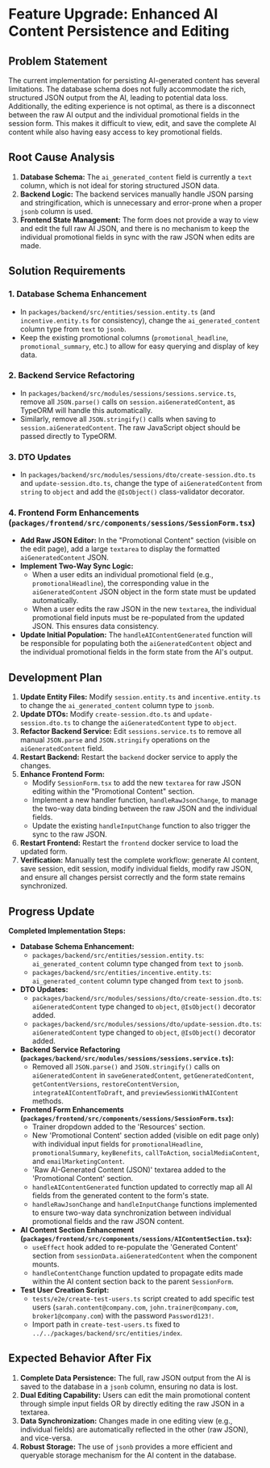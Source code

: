 # Feature Upgrade: Enhanced AI Content Persistence and Editing

## Problem Statement

The current implementation for persisting AI-generated content has several limitations. The database schema does not fully accommodate the rich, structured JSON output from the AI, leading to potential data loss. Additionally, the editing experience is not optimal, as there is a disconnect between the raw AI output and the individual promotional fields in the session form. This makes it difficult to view, edit, and save the complete AI content while also having easy access to key promotional fields.

## Root Cause Analysis

1.  **Database Schema:** The `ai_generated_content` field is currently a `text` column, which is not ideal for storing structured JSON data.
2.  **Backend Logic:** The backend services manually handle JSON parsing and stringification, which is unnecessary and error-prone when a proper `jsonb` column is used.
3.  **Frontend State Management:** The form does not provide a way to view and edit the full raw AI JSON, and there is no mechanism to keep the individual promotional fields in sync with the raw JSON when edits are made.

## Solution Requirements

### 1. Database Schema Enhancement
-   In `packages/backend/src/entities/session.entity.ts` (and `incentive.entity.ts` for consistency), change the `ai_generated_content` column type from `text` to `jsonb`.
-   Keep the existing promotional columns (`promotional_headline`, `promotional_summary`, etc.) to allow for easy querying and display of key data.

### 2. Backend Service Refactoring
-   In `packages/backend/src/modules/sessions/sessions.service.ts`, remove all `JSON.parse()` calls on `session.aiGeneratedContent`, as TypeORM will handle this automatically.
-   Similarly, remove all `JSON.stringify()` calls when saving to `session.aiGeneratedContent`. The raw JavaScript object should be passed directly to TypeORM.

### 3. DTO Updates
-   In `packages/backend/src/modules/sessions/dto/create-session.dto.ts` and `update-session.dto.ts`, change the type of `aiGeneratedContent` from `string` to `object` and add the `@IsObject()` class-validator decorator.

### 4. Frontend Form Enhancements (`packages/frontend/src/components/sessions/SessionForm.tsx`)
-   **Add Raw JSON Editor:** In the "Promotional Content" section (visible on the edit page), add a large `textarea` to display the formatted `aiGeneratedContent` JSON.
-   **Implement Two-Way Sync Logic:**
    -   When a user edits an individual promotional field (e.g., `promotionalHeadline`), the corresponding value in the `aiGeneratedContent` JSON object in the form state must be updated automatically.
    -   When a user edits the raw JSON in the new `textarea`, the individual promotional field inputs must be re-populated from the updated JSON. This ensures data consistency.
-   **Update Initial Population:** The `handleAIContentGenerated` function will be responsible for populating both the `aiGeneratedContent` object and the individual promotional fields in the form state from the AI's output.

## Development Plan

1.  **Update Entity Files:** Modify `session.entity.ts` and `incentive.entity.ts` to change the `ai_generated_content` column type to `jsonb`.
2.  **Update DTOs:** Modify `create-session.dto.ts` and `update-session.dto.ts` to change the `aiGeneratedContent` type to `object`.
3.  **Refactor Backend Service:** Edit `sessions.service.ts` to remove all manual `JSON.parse` and `JSON.stringify` operations on the `aiGeneratedContent` field.
4.  **Restart Backend:** Restart the `backend` docker service to apply the changes.
5.  **Enhance Frontend Form:**
    -   Modify `SessionForm.tsx` to add the new `textarea` for raw JSON editing within the "Promotional Content" section.
    -   Implement a new handler function, `handleRawJsonChange`, to manage the two-way data binding between the raw JSON and the individual fields.
    -   Update the existing `handleInputChange` function to also trigger the sync to the raw JSON.
6.  **Restart Frontend:** Restart the `frontend` docker service to load the updated form.
7.  **Verification:** Manually test the complete workflow: generate AI content, save session, edit session, modify individual fields, modify raw JSON, and ensure all changes persist correctly and the form state remains synchronized.

## Progress Update

**Completed Implementation Steps:**

*   **Database Schema Enhancement:**
    *   `packages/backend/src/entities/session.entity.ts`: `ai_generated_content` column type changed from `text` to `jsonb`.
    *   `packages/backend/src/entities/incentive.entity.ts`: `ai_generated_content` column type changed from `text` to `jsonb`.
*   **DTO Updates:**
    *   `packages/backend/src/modules/sessions/dto/create-session.dto.ts`: `aiGeneratedContent` type changed to `object`, `@IsObject()` decorator added.
    *   `packages/backend/src/modules/sessions/dto/update-session.dto.ts`: `aiGeneratedContent` type changed to `object`, `@IsObject()` decorator added.
*   **Backend Service Refactoring (`packages/backend/src/modules/sessions/sessions.service.ts`):**
    *   Removed all `JSON.parse()` and `JSON.stringify()` calls on `aiGeneratedContent` in `saveGeneratedContent`, `getGeneratedContent`, `getContentVersions`, `restoreContentVersion`, `integrateAIContentToDraft`, and `previewSessionWithAIContent` methods.
*   **Frontend Form Enhancements (`packages/frontend/src/components/sessions/SessionForm.tsx`):**
    *   Trainer dropdown added to the 'Resources' section.
    *   New 'Promotional Content' section added (visible on edit page only) with individual input fields for `promotionalHeadline`, `promotionalSummary`, `keyBenefits`, `callToAction`, `socialMediaContent`, and `emailMarketingContent`.
    *   'Raw AI-Generated Content (JSON)' textarea added to the 'Promotional Content' section.
    *   `handleAIContentGenerated` function updated to correctly map all AI fields from the generated content to the form's state.
    *   `handleRawJsonChange` and `handleInputChange` functions implemented to ensure two-way data synchronization between individual promotional fields and the raw JSON content.
*   **AI Content Section Enhancement (`packages/frontend/src/components/sessions/AIContentSection.tsx`):**
    *   `useEffect` hook added to re-populate the 'Generated Content' section from `sessionData.aiGeneratedContent` when the component mounts.
    *   `handleContentChange` function updated to propagate edits made within the AI content section back to the parent `SessionForm`.
*   **Test User Creation Script:**
    *   `tests/e2e/create-test-users.ts` script created to add specific test users (`sarah.content@company.com`, `john.trainer@company.com`, `broker1@company.com`) with the password `Password123!`.
    *   Import path in `create-test-users.ts` fixed to `../../packages/backend/src/entities/index`.

## Expected Behavior After Fix

1.  **Complete Data Persistence:** The full, raw JSON output from the AI is saved to the database in a `jsonb` column, ensuring no data is lost.
2.  **Dual Editing Capability:** Users can edit the main promotional content through simple input fields OR by directly editing the raw JSON in a textarea.
3.  **Data Synchronization:** Changes made in one editing view (e.g., individual fields) are automatically reflected in the other (raw JSON), and vice-versa.
4.  **Robust Storage:** The use of `jsonb` provides a more efficient and queryable storage mechanism for the AI content in the database.
